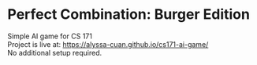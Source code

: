 # Perfect Combination: Burger Edition
Simple AI game for CS 171 <br>
Project is live at: https://alyssa-cuan.github.io/cs171-ai-game/ <br>
No additional setup required.
